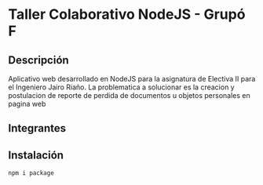 # Taller Colaborativo NodeJS - Grupó F
## Descripción
Aplicativo web desarrollado en NodeJS para la asignatura de Electiva II para el Ingeniero Jairo Riaño. La problematica a solucionar es la creacion y postulacion de reporte de perdida de documentos u objetos personales en pagina web
## Integrantes

## Instalación
  ``` npm i package ```
